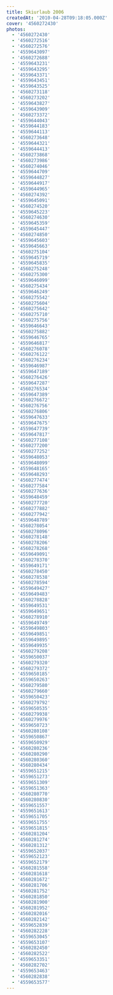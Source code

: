 ```yaml
---
title: Skiurlaub 2006
createdAt: '2010-04-28T09:18:05.000Z'
cover: '4560272430'
photos:
  - '4560272430'
  - '4560272516'
  - '4560272576'
  - '4559643097'
  - '4560272688'
  - '4559643231'
  - '4559643295'
  - '4559643371'
  - '4559643451'
  - '4559643525'
  - '4560273118'
  - '4560273202'
  - '4559643827'
  - '4559643909'
  - '4560273372'
  - '4559644043'
  - '4559644183'
  - '4559644113'
  - '4560273648'
  - '4559644321'
  - '4559644413'
  - '4560273868'
  - '4560273986'
  - '4560274046'
  - '4559644709'
  - '4559644827'
  - '4559644917'
  - '4559644965'
  - '4560274392'
  - '4559645091'
  - '4560274520'
  - '4559645223'
  - '4560274630'
  - '4559645359'
  - '4559645447'
  - '4560274850'
  - '4559645603'
  - '4559645663'
  - '4560275104'
  - '4559645719'
  - '4559645835'
  - '4560275248'
  - '4560275300'
  - '4559646099'
  - '4560275434'
  - '4559646249'
  - '4560275542'
  - '4560275604'
  - '4560275642'
  - '4560275710'
  - '4560275756'
  - '4559646643'
  - '4560275882'
  - '4559646765'
  - '4559646817'
  - '4560276078'
  - '4560276122'
  - '4560276234'
  - '4559646987'
  - '4559647189'
  - '4560276426'
  - '4559647287'
  - '4560276534'
  - '4559647389'
  - '4560276672'
  - '4560276756'
  - '4560276806'
  - '4559647633'
  - '4559647675'
  - '4559647739'
  - '4559647817'
  - '4560277108'
  - '4560277200'
  - '4560277252'
  - '4559648053'
  - '4559648099'
  - '4559648165'
  - '4559648293'
  - '4560277474'
  - '4560277584'
  - '4560277636'
  - '4559648459'
  - '4560277720'
  - '4560277882'
  - '4560277942'
  - '4559648789'
  - '4560278054'
  - '4560278096'
  - '4560278148'
  - '4560278206'
  - '4560278268'
  - '4559649091'
  - '4560278370'
  - '4559649171'
  - '4560278450'
  - '4560278538'
  - '4560278594'
  - '4559649427'
  - '4559649483'
  - '4560278828'
  - '4559649531'
  - '4559649651'
  - '4560278910'
  - '4559649749'
  - '4559649803'
  - '4559649851'
  - '4559649895'
  - '4559649935'
  - '4560279208'
  - '4559650037'
  - '4560279320'
  - '4560279372'
  - '4559650185'
  - '4559650263'
  - '4560279580'
  - '4560279660'
  - '4559650423'
  - '4560279792'
  - '4559650535'
  - '4560279938'
  - '4560279976'
  - '4559650723'
  - '4560280108'
  - '4559650867'
  - '4559650929'
  - '4560280236'
  - '4560280290'
  - '4560280360'
  - '4560280434'
  - '4559651215'
  - '4559651273'
  - '4559651309'
  - '4559651363'
  - '4560280770'
  - '4560280830'
  - '4559651557'
  - '4559651613'
  - '4559651705'
  - '4559651755'
  - '4559651815'
  - '4560281204'
  - '4560281274'
  - '4560281312'
  - '4559652037'
  - '4559652123'
  - '4559652179'
  - '4560281558'
  - '4560281618'
  - '4560281672'
  - '4560281706'
  - '4560281752'
  - '4560281850'
  - '4560281900'
  - '4560281952'
  - '4560282016'
  - '4560282142'
  - '4559652839'
  - '4560282228'
  - '4559653045'
  - '4559653107'
  - '4560282450'
  - '4560282522'
  - '4559653351'
  - '4560282702'
  - '4559653463'
  - '4560282838'
  - '4559653577'
---
```


